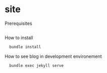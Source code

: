 # site

Prerequisites

```
```

How to install

```
  bundle install
```

How to see blog in development environement

```
  bundle exec jekyll serve
```
